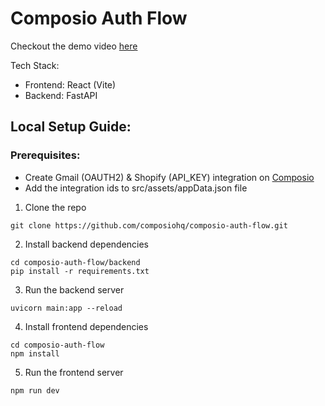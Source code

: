 # Composio Auth Flow

Checkout the demo video [here](https://youtu.be/2X-INVmI3Go)

Tech Stack: 
- Frontend: React (Vite)
- Backend: FastAPI

## Local Setup Guide:

### Prerequisites:
- Create Gmail (OAUTH2) & Shopify (API_KEY) integration on [Composio](https://app.composio.dev)
- Add the integration ids to src/assets/appData.json file

1. Clone the repo
```
git clone https://github.com/composiohq/composio-auth-flow.git
```
2. Install backend dependencies
```
cd composio-auth-flow/backend
pip install -r requirements.txt
```
3. Run the backend server
```
uvicorn main:app --reload
```
4. Install frontend dependencies
```
cd composio-auth-flow
npm install
```
5. Run the frontend server
```
npm run dev
```
